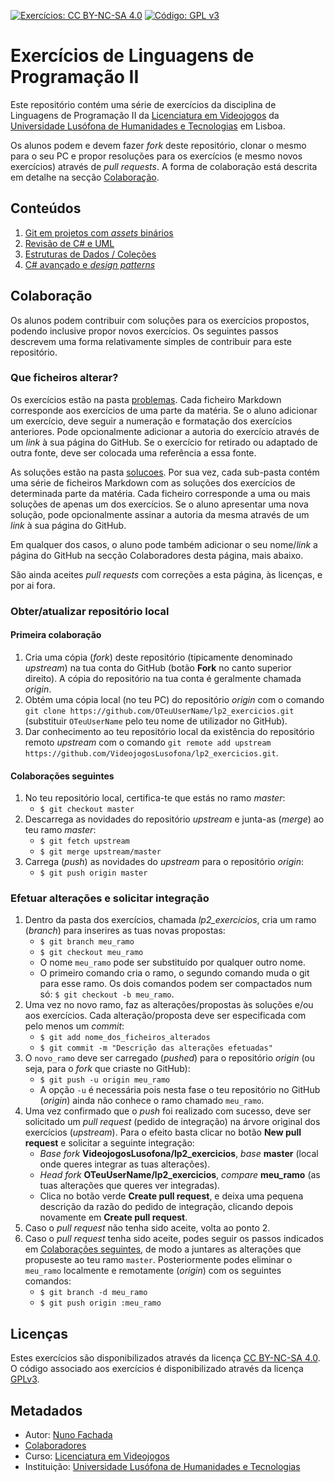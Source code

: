 <!--
Exercícios de Linguagens de Programação II (c) by Nuno Fachada

Exercícios de Linguagens de Programação II is licensed under a Creative Commons
Attribution-NonCommercial-ShareAlike 4.0 International License.

You should have received a copy of the license along with this
work. If not, see <http://creativecommons.org/licenses/by-nc-sa/4.0/>.
-->

[![Exercícios: CC BY-NC-SA 4.0](https://img.shields.io/badge/Exercícios-CC%20BY--NC--SA%204.0-lightgrey.svg)](https://creativecommons.org/licenses/by-nc-sa/4.0/)
[![Código: GPL v3](https://img.shields.io/badge/Código-GPL%20v3-blue.svg)](https://www.gnu.org/licenses/gpl-3.0)

# Exercícios de Linguagens de Programação II

Este repositório contém uma série de exercícios da disciplina de Linguagens de
Programação II da [Licenciatura em Videojogos][lv] da
[Universidade Lusófona de Humanidades e Tecnologias][ULHT] em Lisboa.

Os alunos podem e devem fazer _fork_ deste repositório, clonar o mesmo para o
seu PC e propor resoluções para os exercícios (e mesmo novos exercícios)
através de _pull requests_. A forma de colaboração está descrita em detalhe na
secção [Colaboração](#colab).

## Conteúdos

1.  [Git em projetos com _assets_ binários](problemas/01.md)
2.  [Revisão de C# e UML](problemas/02.md)
3.  [Estruturas de Dados / Coleções](problemas/03.md)
4.  [C# avançado e _design patterns_](problemas/04.md)

<a name="colab" />

## Colaboração

Os alunos podem contribuir com soluções para os exercícios propostos, podendo
inclusive propor novos exercícios. Os seguintes passos descrevem uma forma
relativamente simples de contribuir para este repositório.

### Que ficheiros alterar?

Os exercícios estão na pasta [problemas](problemas). Cada ficheiro Markdown
corresponde aos exercícios de uma parte da matéria. Se o aluno adicionar um
exercício, deve seguir a numeração e formatação dos exercícios anteriores. Pode
opcionalmente adicionar a autoria do exercício através de um _link_ à sua
página do GitHub. Se o exercício for retirado ou adaptado de outra fonte, deve
ser colocada uma referência a essa fonte.

As soluções estão na pasta [solucoes](solucoes). Por sua vez, cada sub-pasta
contém uma série de ficheiros Markdown com as soluções dos exercícios de
determinada parte da matéria. Cada ficheiro corresponde a uma ou mais soluções
de apenas um dos exercícios. Se o aluno apresentar uma nova solução, pode
opcionalmente assinar a autoria da mesma através de um _link_ à sua página do
GitHub.

Em qualquer dos casos, o aluno pode também adicionar o seu nome/_link_ a
página do GitHub na secção Colaboradores desta página, mais abaixo.

São ainda aceites _pull requests_ com correções a esta página, às licenças, e
por ai fora.

### Obter/atualizar repositório local

#### Primeira colaboração

1.  Cria uma cópia (_fork_) deste repositório (tipicamente denominado
    _upstream_) na tua conta do GitHub (botão **Fork** no canto superior
    direito). A cópia do repositório na tua conta é geralmente chamada
    _origin_.
2.  Obtém uma cópia local (no teu PC) do repositório _origin_ com o comando
    `git clone https://github.com/OTeuUserName/lp2_exercicios.git` (substituir
    `OTeuUserName` pelo teu nome de utilizador no GitHub).
3.  Dar conhecimento ao teu repositório local da existência do repositório
    remoto _upstream_ com o comando
    `git remote add upstream https://github.com/VideojogosLusofona/lp2_exercicios.git`.

<a name="colabseg" />

#### Colaborações seguintes

1.  No teu repositório local, certifica-te que estás no ramo _master_:
    -   `$ git checkout master`
2.  Descarrega as novidades do repositório _upstream_ e junta-as (_merge_) ao
    teu ramo _master_:
    -   `$ git fetch upstream`
    -   `$ git merge upstream/master`
3.  Carrega (_push_) as novidades do _upstream_ para o repositório _origin_:
    -   `$ git push origin master`

### Efetuar alterações e solicitar integração

1.  Dentro da pasta dos exercícios, chamada _lp2_exercicios_, cria um ramo
    (_branch_) para inserires as tuas novas propostas:
    -   `$ git branch meu_ramo`
    -   `$ git checkout meu_ramo`
    -   O nome `meu_ramo` pode ser substituído por qualquer outro nome.
    -   O primeiro comando cria o ramo, o segundo comando muda o git para esse
        ramo. Os dois comandos podem ser compactados num só:
        `$ git checkout -b meu_ramo`.
2.  Uma vez no novo ramo, faz as alterações/propostas às soluções e/ou aos
    exercícios. Cada alteração/proposta deve ser especificada com pelo menos um
    _commit_:
    -   `$ git add nome_dos_ficheiros_alterados`
    -   `$ git commit -m "Descrição das alterações efetuadas"`
3.  O `novo_ramo` deve ser carregado (_pushed_) para o repositório _origin_ (ou
    seja, para o _fork_ que criaste no GitHub):
    -   `$ git push -u origin meu_ramo`
    -   A opção `-u` é necessária pois nesta fase o teu repositório no GitHub
        (_origin_) ainda não conhece o ramo chamado `meu_ramo`.
4.  Uma vez confirmado que o _push_ foi realizado com sucesso, deve ser
    solicitado um _pull request_ (pedido de integração) na árvore original dos
    exercícios (_upstream_). Para o efeito basta clicar no botão
    **New pull request** e solicitar a seguinte integração:
    -   _Base fork_ **VideojogosLusofona/lp2_exercicios**, _base_ **master**
    (local onde queres integrar as tuas alterações).
    -   _Head fork_ **OTeuUserName/lp2_exercicios**, _compare_ **meu_ramo** (as
    tuas alterações que queres ver integradas).
    -   Clica no botão verde **Create pull request**, e deixa uma pequena
        descrição da razão do pedido de integração, clicando depois novamente
        em **Create pull request**.
5.  Caso o _pull request_ não tenha sido aceite, volta ao ponto 2.
6.  Caso o _pull request_ tenha sido aceite, podes seguir os passos indicados
    em [Colaborações seguintes](#colabseg), de modo a juntares as alterações
    que propuseste ao teu ramo `master`. Posteriormente podes eliminar o
    `meu_ramo` localmente e remotamente (_origin_) com os seguintes comandos:
    -   `$ git branch -d meu_ramo`
    -   `$ git push origin :meu_ramo`

## Licenças

Estes exercícios são disponibilizados através da licença [CC BY-NC-SA 4.0][].
O código associado aos exercícios é disponibilizado através da licença
[GPLv3][].

## Metadados

*   Autor: [Nuno Fachada][]
*   [Colaboradores](https://github.com/VideojogosLusofona/lp2_exercicios/graphs/contributors)
*   Curso: [Licenciatura em Videojogos][lv]
*   Instituição: [Universidade Lusófona de Humanidades e Tecnologias][ULHT]

[GPLv3]:https://www.gnu.org/licenses/gpl-3.0.en.html
[CC BY-NC-SA 4.0]:https://creativecommons.org/licenses/by-nc-sa/4.0/
[lv]:https://www.ulusofona.pt/licenciatura/videojogos
[Nuno Fachada]:https://github.com/fakenmc
[ULHT]:https://www.ulusofona.pt/

